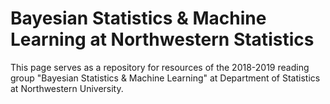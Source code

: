 # Bayesian Statistics & Machine Learning at Northwestern Statistics

This page serves as a repository for resources of the 2018-2019 reading group "Bayesian Statistics & Machine Learning" at Department of Statistics at Northwestern University. 

